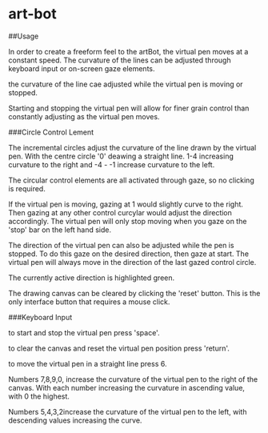 # art-bot

##Usage

In order to create a freeform feel to the artBot, the virtual pen moves at a constant speed. The curvature of the lines can be adjusted through keyboard input or on-screen gaze elements.

the curvature of the line cae adjusted while the virtual pen is moving or stopped.

Starting and stopping the virtual pen will allow for finer grain control than constantly adjusting as the virtual pen moves.

###Circle Control Lement

The incremental circles adjust the curvature of the line drawn by the virtual pen. With the centre circle '0' deawing a straight line. 1-4 increasing curvature to the right and -4 - -1 increase curvature to the left.

The circular control elements are all activated through gaze, so no clicking is required.

If the virtual pen is moving, gazing at 1 would slightly curve to the right. Then gazing at any other control curcylar would adjust the direction accordingly. The virtual pen will only stop moving when you gaze on the 'stop' bar on the left hand side.

The direction of the virtual pen can also be adjusted while the pen is stopped. To do this gaze on the desired direction, then gaze at start. The virtual pen will always move in the direction of the last gazed control circle.

The currently active  direction is highlighted green.

The drawing canvas can be cleared by clicking the 'reset' button. This is the only interface button that requires a mouse click.

###Keyboard Input

to start and stop the virtual pen press 'space'.

to clear the canvas and reset the virtual pen position press 'return'.

to move the virtual pen in a straight line press 6.

Numbers 7,8,9,0, increase the curvature of the virtual pen to the right of the canvas. With each number increasing the curvature in ascending value, with 0 the highest.

Numbers 5,4,3,2increase the curvature of the virtual pen to the left, with descending values increasing the curve.


